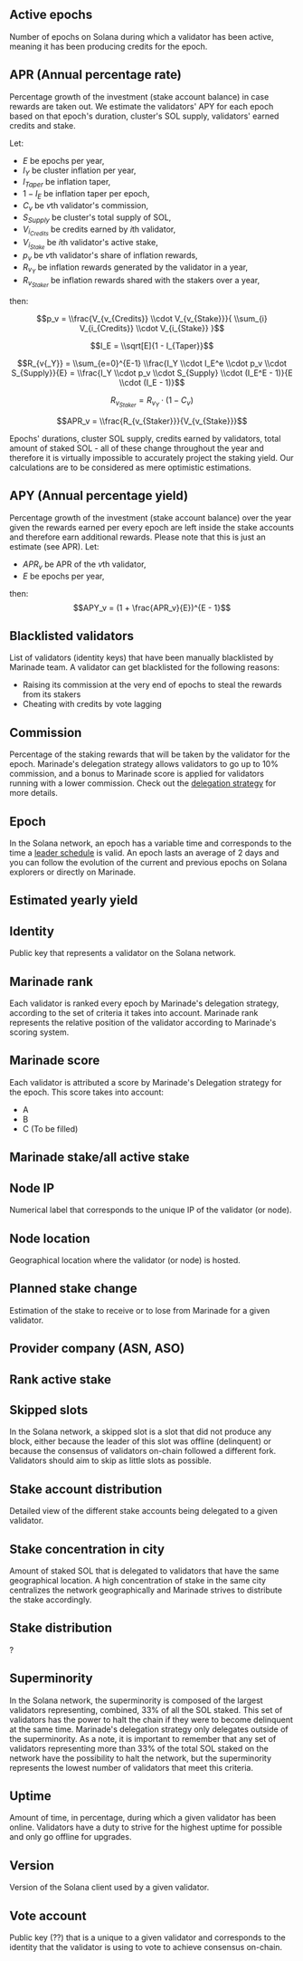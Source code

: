 ## Active epochs
Number of epochs on Solana during which a validator has been active, meaning it has been producing credits for the epoch.


## APR (Annual percentage rate)
Percentage growth of the investment (stake account balance) in case rewards are taken out. We estimate the validators' APY for each epoch based on that epoch's duration, cluster's SOL supply, validators' earned credits and stake.

Let:
- $E$ be epochs per year,
-  $I_Y$ be cluster inflation per year,
- $I_{Taper}$ be inflation taper,
- $1 - I_{E}$ be inflation taper per epoch,
- $C_v$ be $v$th validator's commission,
- $S_{Supply}$ be cluster's total supply of SOL,
- $V_{i_{Credits}}$ be credits earned by $i$th validator,
- $V_{i_{Stake}}$ be $i$th validator's active stake,
- $p_v$ be $v$th validator's share of inflation rewards,
- $R_{v{_Y}}$ be inflation rewards generated by the validator in a year,
- $R_{v_{Staker}}$ be inflation rewards shared with the stakers over a year,

then:

$$p_v = \\frac{V_{v_{Credits}} \\cdot V_{v_{Stake}}}{ \\sum_{i} V_{i_{Credits}} \\cdot V_{i_{Stake}} }$$

$$I_E = \\sqrt[E]{1 - I_{Taper}}$$

$$R_{v{_Y}} = \\sum_{e=0}^{E-1} \\frac{I_Y \\cdot I_E^e \\cdot p_v \\cdot S_{Supply}}{E} = \\frac{I_Y \\cdot p_v \\cdot S_{Supply} \\cdot (I_E^E - 1)}{E \\cdot (I_E - 1)}$$

$$R_{v_{Staker}} = R_{v{_Y}} \cdot (1 - C_v)$$

$$APR_v = \\frac{R_{v_{Staker}}}{V_{v_{Stake}}}$$

Epochs' durations, cluster SOL supply, credits earned by validators, total amount of staked SOL - all of these change throughout the year and therefore it is virtually impossible to accurately project the staking yield. Our calculations are to be considered as mere optimistic estimations.

## APY (Annual percentage yield)
Percentage growth of the investment (stake account balance) over the year given the rewards earned per every epoch are left inside the stake accounts and therefore earn additional rewards. Please note that this is just an estimate (see APR).
Let:
- $APR_v$ be APR of the $v$th validator,
- $E$ be epochs per year,

then:
$$APY_v = (1 + \frac{APR_v}{E})^{E - 1}$$

## Blacklisted validators
List of validators (identity keys) that have been manually blacklisted by Marinade team. A validator can get blacklisted for the following reasons:
- Raising its commission at the very end of epochs to steal the rewards from its stakers 
- Cheating with credits by vote lagging

## Commission
Percentage of the staking rewards that will be taken by the validator for the epoch. Marinade's delegation strategy allows validators to go up to 10% commission, and a bonus to Marinade score is applied for validators running with a lower commission. Check out the [delegation strategy](https://docs.marinade.finance/marinade-protocol/validators) for more details. 

## Epoch
In the Solana network, an epoch has a variable time and corresponds to the time a [leader schedule](https://docs.solana.com/terminology#leader-schedule) is valid. An epoch lasts an average of 2 days and you can follow the evolution of the current and previous epochs on Solana explorers or directly on Marinade. 

## Estimated yearly yield


## Identity
Public key that represents a validator on the Solana network. 

## Marinade rank
Each validator is ranked every epoch by Marinade's delegation strategy, according to the set of criteria it takes into account. Marinade rank represents the relative position of the validator according to Marinade's scoring system.

## Marinade score
Each validator is attributed a score by Marinade's Delegation strategy for the epoch. This score takes into account:
- A
- B
- C
(To be filled) 

## Marinade stake/all active stake

## Node IP
Numerical label that corresponds to the unique IP of the validator (or node).

## Node location
Geographical location where the validator (or node) is hosted.

## Planned stake change
Estimation of the stake to receive or to lose from Marinade for a given validator. 

## Provider company (ASN, ASO)

## Rank active stake

## Skipped slots
In the Solana network, a skipped slot is a slot that did not produce any block, either because the leader of this slot was offline (delinquent) or because the consensus of validators on-chain followed a different fork. Validators should aim to skip as little slots as possible. 

## Stake account distribution
Detailed view of the different stake accounts being delegated to a given validator.

## Stake concentration in city
Amount of staked SOL that is delegated to validators that have the same geographical location. A high concentration of stake in the same city centralizes the network geographically and Marinade strives to distribute the stake accordingly. 

## Stake distribution
?

## Superminority 
In the Solana network, the superminority is composed of the largest validators representing, combined, 33% of all the SOL staked. This set of validators has the power to halt the chain if they were to become delinquent at the same time. Marinade's delegation strategy only delegates outside of the superminority. As a note, it is important to remember that any set of validators representing more than 33% of the total SOL staked on the network have the possibility to halt the network, but the superminority represents the lowest number of validators that meet this criteria. 

## Uptime
Amount of time, in percentage, during which a given validator has been online. Validators have a duty to strive for the highest uptime for possible and only go offline for upgrades. 

## Version
Version of the Solana client used by a given validator.

## Vote account
Public key (??) that is a unique to a given validator and corresponds to the identity that the validator is using to vote to achieve consensus on-chain. 

